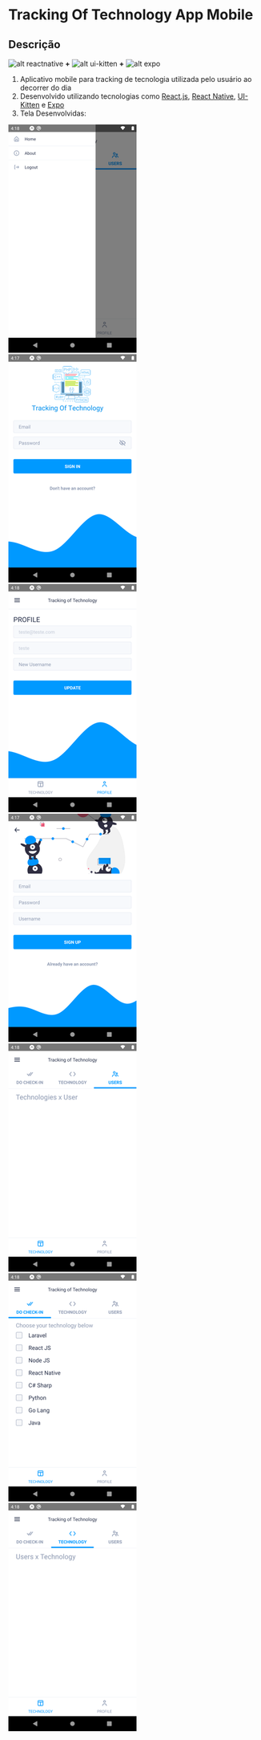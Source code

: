 # Tracking Of Technology App Mobile

## Descrição

![alt reactnative](https://reactnative.dev/img/favicon.ico 'ReactNative') **+**
![alt ui-kitten](https://akveo.github.io/react-native-ui-kitten/docs/assets/img/favicon/favicon-1@2x.png 'ui-kitten') **+**
![alt expo](https://static.expo.dev/static/favicon-light-32x32.png)

1. Aplicativo mobile para tracking de tecnologia utilizada pelo usuário ao decorrer do dia
2. Desenvolvido utilizando tecnologias como [React.js](https://pt-br.reactjs.org/), [React Native](https://reactnative.dev/), [UI-Kitten](https://akveo.github.io/react-native-ui-kitten/) e [Expo](https://expo.io/)
3. Tela Desenvolvidas:

![DrawerScreen](assets/DrawerScreen.png)&nbsp;&nbsp;&nbsp;&nbsp;
![LoginScreen](assets/LoginScreen.png)&nbsp;&nbsp;&nbsp;&nbsp;
![ProfileScreen](assets/ProfileScreen.png)&nbsp;&nbsp;&nbsp;&nbsp;
![RegisterScreen](assets/RegisterScreen.png)&nbsp;&nbsp;&nbsp;&nbsp;
![TechnologiesScreen](assets/TechnologiesScreen.png)&nbsp;&nbsp;&nbsp;&nbsp;
![TechnologyScreen](assets/TechnologyScreen.png)&nbsp;&nbsp;&nbsp;&nbsp;
![UsersScreen](assets/UsersScreen.png)
